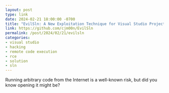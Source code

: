 ```yaml
---
layout: post
type: link
date: 2024-02-21 18:00:00 -0700
title: "EvilSln: A New Exploitation Technique for Visual Studio Projects"
link: https://github.com/cjm00n/EvilSln
permalink: /post/2024/02/21/evilsln
categories: 
- visual studio
- hacking
- remote code execution
- rce
- solution
- sln
---
```

<p>Running arbitrary code from the Internet is a well-known risk, but did you know opening it might be?</p>